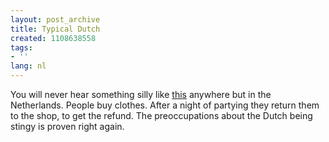 ```yaml
---
layout: post_archive
title: Typical Dutch
created: 1108638558
tags:
- ''
lang: nl
---
```

You will never hear something silly like [this](http://frontpage.fok.nl/nieuws/51349) anywhere but in the Netherlands. People buy clothes. After a night of partying they return them to the shop, to get the refund. The preoccupations about the Dutch being stingy is proven right again. 
